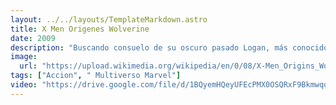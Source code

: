 ```yaml
---
layout: ../../layouts/TemplateMarkdown.astro
title: X Men Origenes Wolverine
date: 2009
description: "Buscando consuelo de su oscuro pasado Logan, más conocido como Wolverine, parece haber encontrado el amor y la alegría con Kayla Silverfox pero todo cambia cuando ella es asesinada."
image:
  url: "https://upload.wikimedia.org/wikipedia/en/0/08/X-Men_Origins_Wolverine_theatrical_poster.jpg"
tags: ["Accion", " Multiverso Marvel"]
video: "https://drive.google.com/file/d/1BQyemHQeyUFEcPMX0OSQRxF9BkmwqoJk/preview"
---
```

